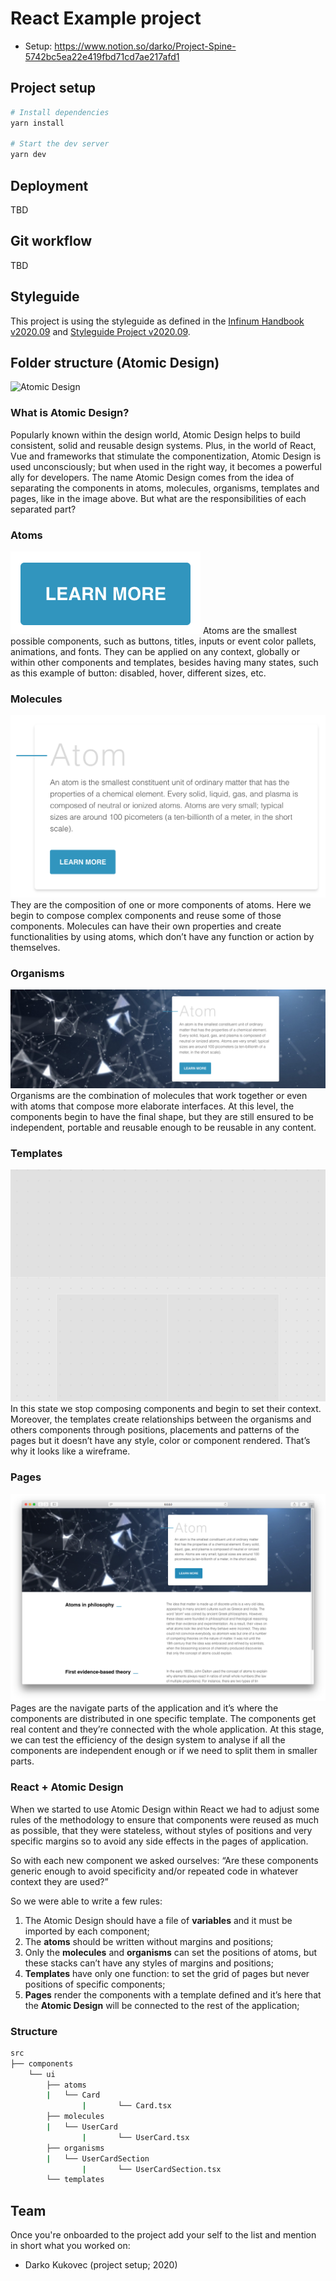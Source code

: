 # React Example project

- Setup: https://www.notion.so/darko/Project-Spine-5742bc5ea22e419fbd71cd7ae217afd1

## Project setup

```bash
# Install dependencies
yarn install

# Start the dev server
yarn dev
```

## Deployment

TBD

## Git workflow

TBD

## Styleguide

This project is using the styleguide as defined in the [Infinum Handbook v2020.09](link_to_tag) and [Styleguide Project v2020.09](link_to_tagged_project).

## Folder structure (Atomic Design)

![Atomic Design](./docs/images/atomis-desing.png)

### What is Atomic Design?
Popularly known within the design world, Atomic Design helps to build consistent, solid and reusable design systems. Plus, in the world of React, Vue and frameworks that stimulate the componentization, Atomic Design is used unconsciously; but when used in the right way, it becomes a powerful ally for developers. The name Atomic Design comes from the idea of separating the components in atoms, molecules, organisms, templates and pages, like in the image above. But what are the responsibilities of each separated part?

### Atoms
![Example of atomic component](./docs/images/atom.png)
Atoms are the smallest possible components, such as buttons, titles, inputs or event color pallets, animations, and fonts. They can be applied on any context, globally or within other components and templates, besides having many states, such as this example of button: disabled, hover, different sizes, etc.

### Molecules
![Example of molecule component](./docs/images/molecule.png)
They are the composition of one or more components of atoms. Here we begin to compose complex components and reuse some of those components. Molecules can have their own properties and create functionalities by using atoms, which don’t have any function or action by themselves.

### Organisms
![Example of organisms component](./docs/images/organism.png)
Organisms are the combination of molecules that work together or even with atoms that compose more elaborate interfaces. At this level, the components begin to have the final shape, but they are still ensured to be independent, portable and reusable enough to be reusable in any content.

### Templates
![Example of template component](./docs/images/template.png)
In this state we stop composing components and begin to set their context. Moreover, the templates create relationships between the organisms and others components through positions, placements and patterns of the pages but it doesn’t have any style, color or component rendered. That’s why it looks like a wireframe.

### Pages
![Example of page](./docs/images/page.png)
Pages are the navigate parts of the application and it’s where the components are distributed in one specific template. The components get real content and they’re connected with the whole application. At this stage, we can test the efficiency of the design system to analyse if all the components are independent enough or if we need to split them in smaller parts.

### React + Atomic Design
When we started to use Atomic Design within React we had to adjust some rules of the methodology to ensure that components were reused as much as possible, that they were stateless, without styles of positions and very specific margins so to avoid any side effects in the pages of application.

So with each new component we asked ourselves: “Are these components generic enough to avoid specificity and/or repeated code in whatever context they are used?”

So we were able to write a few rules:

1. The Atomic Design should have a file of **variables** and it must be imported by each component;
1. The **atoms** should be written without margins and positions;
1. Only the **molecules** and **organisms** can set the positions of atoms, but these stacks can’t have any styles of margins and positions;
1. **Templates** have only one function: to set the grid of pages but never positions of specific components;
1. **Pages** render the components with a template defined and it’s here that the **Atomic Design** will be connected to the rest of the application;

### Structure
```bash
src
├── components
    └── ui
        ├── atoms
        |   └── Card
				|       └── Card.tsx
        ├── molecules
        |   └── UserCard
				|       └── UserCard.tsx
        ├── organisms
        |   └── UserCardSection
				|       └── UserCardSection.tsx
        └── templates
```

## Team

Once you're onboarded to the project add your self to the list and mention in
short what you worked on:

- Darko Kukovec (project setup; 2020)
